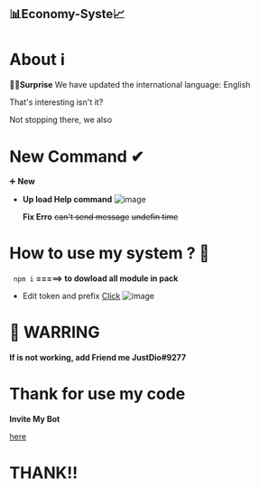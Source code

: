 ##                                                                     📊Economy-Syste📈
# About ℹ
**🎇🎇Surprise** We have updated the international language: English

That's interesting isn't it?

Not stopping there, we also

# New Command ✔

➕ __New__
  - **Up load Help command**
    ![image](https://user-images.githubusercontent.com/88836000/133872063-ab0e70fc-1402-43ce-a83a-f7731f50b7cc.png)
    
    
    
    **Fix Erro**
    ~~can't send message~~
    ~~undefin time~~
 
 
 
 # How to use my system ? 🚁
 `
 npm i`
 **=====> to dowload all module in pack**
 
 - Edit token and prefix [Click](https://github.com/BeeYTGaming1/economy/blob/en.-economy/config.json)
 ![image](https://user-images.githubusercontent.com/88836000/133879442-76f391d6-727d-4f01-910b-d887832c3d08.png)
# 🚧 WARRING 
**If is not working, add Friend me JustDio#9277**

# Thank for use my code


**Invite My Bot**


[here](https://bit.ly/invitemezpa)

# THANK!!
